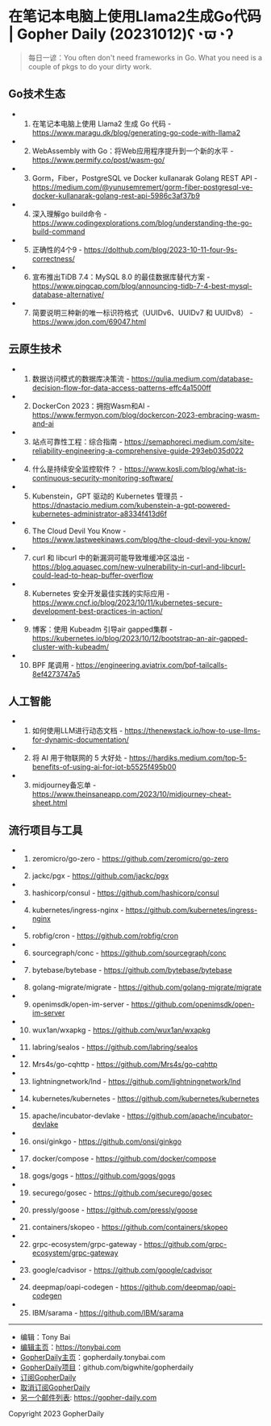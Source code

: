 # 在笔记本电脑上使用Llama2生成Go代码 | Gopher Daily (20231012)ʕ◔ϖ◔ʔ

>每日一谚：You often don&#39;t need frameworks in Go. What you need is a couple of pkgs to do your dirty work.

## Go技术生态


- 1. 在笔记本电脑上使用 Llama2 生成 Go 代码 - https://www.maragu.dk/blog/generating-go-code-with-llama2

- 2. WebAssembly with Go：将Web应用程序提升到一个新的水平 - https://www.permify.co/post/wasm-go/

- 3. Gorm，Fiber，PostgreSQL ve Docker kullanarak Golang REST API - https://medium.com/@yunusemremert/gorm-fiber-postgresql-ve-docker-kullanarak-golang-rest-api-5986c3af37b9

- 4. 深入理解go build命令 - https://www.codingexplorations.com/blog/understanding-the-go-build-command

- 5. 正确性的4个9 - https://dolthub.com/blog/2023-10-11-four-9s-correctness/

- 6. 宣布推出TiDB 7.4：MySQL 8.0 的最佳数据库替代方案 - https://www.pingcap.com/blog/announcing-tidb-7-4-best-mysql-database-alternative/

- 7. 简要说明三种新的唯一标识符格式（UUIDv6、UUIDv7 和 UUIDv8） - https://www.jdon.com/69047.html


## 云原生技术


- 1. 数据访问模式的数据库决策流 - https://qulia.medium.com/database-decision-flow-for-data-access-patterns-effc4a1500ff

- 2. DockerCon 2023：拥抱Wasm和AI - https://www.fermyon.com/blog/dockercon-2023-embracing-wasm-and-ai

- 3. 站点可靠性工程：综合指南 - https://semaphoreci.medium.com/site-reliability-engineering-a-comprehensive-guide-293eb035d022

- 4. 什么是持续安全监控软件？ - https://www.kosli.com/blog/what-is-continuous-security-monitoring-software/

- 5. Kubenstein，GPT 驱动的 Kubernetes 管理员 - https://dnastacio.medium.com/kubenstein-a-gpt-powered-kubernetes-administrator-a8334f413d6f

- 6. The Cloud Devil You Know - https://www.lastweekinaws.com/blog/the-cloud-devil-you-know/

- 7. curl 和 libcurl 中的新漏洞可能导致堆缓冲区溢出 - https://blog.aquasec.com/new-vulnerability-in-curl-and-libcurl-could-lead-to-heap-buffer-overflow

- 8. Kubernetes 安全开发最佳实践的实际应用 - https://www.cncf.io/blog/2023/10/11/kubernetes-secure-development-best-practices-in-action/

- 9. 博客：使用 Kubeadm 引导air gapped集群 - https://kubernetes.io/blog/2023/10/12/bootstrap-an-air-gapped-cluster-with-kubeadm/

- 10. BPF 尾调用 - https://engineering.aviatrix.com/bpf-tailcalls-8ef4273747a5


## 人工智能


- 1. 如何使用LLM进行动态文档 - https://thenewstack.io/how-to-use-llms-for-dynamic-documentation/

- 2. 将 AI 用于物联网的 5 大好处 - https://hardiks.medium.com/top-5-benefits-of-using-ai-for-iot-b5525f495b00

- 3. midjourney备忘单 - https://www.theinsaneapp.com/2023/10/midjourney-cheat-sheet.html


## 流行项目与工具


- 1. zeromicro/go-zero - https://github.com/zeromicro/go-zero

- 2. jackc/pgx - https://github.com/jackc/pgx

- 3. hashicorp/consul - https://github.com/hashicorp/consul

- 4. kubernetes/ingress-nginx - https://github.com/kubernetes/ingress-nginx

- 5. robfig/cron - https://github.com/robfig/cron

- 6. sourcegraph/conc - https://github.com/sourcegraph/conc

- 7. bytebase/bytebase - https://github.com/bytebase/bytebase

- 8. golang-migrate/migrate - https://github.com/golang-migrate/migrate

- 9. openimsdk/open-im-server - https://github.com/openimsdk/open-im-server

- 10. wux1an/wxapkg - https://github.com/wux1an/wxapkg

- 11. labring/sealos - https://github.com/labring/sealos

- 12. Mrs4s/go-cqhttp - https://github.com/Mrs4s/go-cqhttp

- 13. lightningnetwork/lnd - https://github.com/lightningnetwork/lnd

- 14. kubernetes/kubernetes - https://github.com/kubernetes/kubernetes

- 15. apache/incubator-devlake - https://github.com/apache/incubator-devlake

- 16. onsi/ginkgo - https://github.com/onsi/ginkgo

- 17. docker/compose - https://github.com/docker/compose

- 18. gogs/gogs - https://github.com/gogs/gogs

- 19. securego/gosec - https://github.com/securego/gosec

- 20. pressly/goose - https://github.com/pressly/goose

- 21. containers/skopeo - https://github.com/containers/skopeo

- 22. grpc-ecosystem/grpc-gateway - https://github.com/grpc-ecosystem/grpc-gateway

- 23. google/cadvisor - https://github.com/google/cadvisor

- 24. deepmap/oapi-codegen - https://github.com/deepmap/oapi-codegen

- 25. IBM/sarama - https://github.com/IBM/sarama


----

- 编辑：Tony Bai
- [编辑主页](https://tonybai.com)：https://tonybai.com
- [GopherDaily主页](https://gopherdaily.tonybai.com)：gopherdaily.tonybai.com
- [GopherDaily项目](https://github.com/bigwhite/gopherdaily)：github.com/bigwhite/gopherdaily
- [订阅GopherDaily](https://gopherdaily.tonybai.com/subscribe)
- [取消订阅GopherDaily](https://gopherdaily.tonybai.com/unsubscribe)
- [另一个邮件列表](https://gopher-daily.com): https://gopher-daily.com

Copyright 2023 GopherDaily
